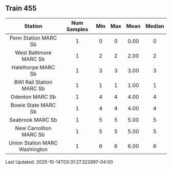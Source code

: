 ## Train 455

| Station | Num Samples | Min | Max | Mean | Median |
| :-----: | :---------: | :-: | :-: | :--: | :----: |
| Penn Station MARC Sb | 1 | 0 | 0 | 0.00 | 0 |
| West Baltimore MARC Sb | 1 | 2 | 2 | 2.00 | 2 |
| Halethorpe MARC Sb | 1 | 3 | 3 | 3.00 | 3 |
| BWI Rail Station MARC Sb | 1 | 1 | 1 | 1.00 | 1 |
| Odenton MARC Sb | 1 | 4 | 4 | 4.00 | 4 |
| Bowie State MARC Sb | 1 | 4 | 4 | 4.00 | 4 |
| Seabrook MARC Sb | 1 | 5 | 5 | 5.00 | 5 |
| New Carrollton MARC Sb | 1 | 5 | 5 | 5.00 | 5 |
| Union Station MARC Washington | 1 | 6 | 6 | 6.00 | 6 |


Last Updated: 2025-10-14T03:31:27.322897-04:00
